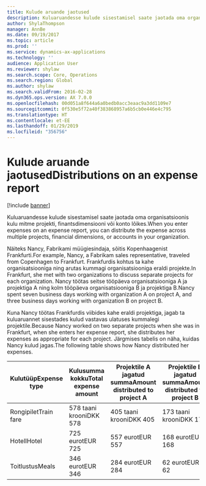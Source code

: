 ```yaml
---
title: Kulude aruande jaotused
description: Kuluaruandesse kulude sisestamisel saate jaotada oma organisatsioonis kulu mitme projekti, juriidilise isiku või konto lõikes.
author: ShylaThompson
manager: AnnBe
ms.date: 09/19/2017
ms.topic: article
ms.prod: ''
ms.service: dynamics-ax-applications
ms.technology: ''
audience: Application User
ms.reviewer: shylaw
ms.search.scope: Core, Operations
ms.search.region: Global
ms.author: shylaw
ms.search.validFrom: 2016-02-28
ms.dyn365.ops.version: AX 7.0.0
ms.openlocfilehash: 00d051a8f644a6a0bedb0acc3eaac9a3dd1109e7
ms.sourcegitcommit: 0f530e5f72a40f383868957a6b5cb0e446e4c795
ms.translationtype: HT
ms.contentlocale: et-EE
ms.lasthandoff: 01/29/2019
ms.locfileid: "356756"
---
```

# <a name="distributions-on-an-expense-report"></a><span data-ttu-id="86f82-103">Kulude aruande jaotused</span><span class="sxs-lookup"><span data-stu-id="86f82-103">Distributions on an expense report</span></span>

[!include [banner](../includes/banner.md)]

<span data-ttu-id="86f82-104"> Kuluaruandesse kulude sisestamisel saate jaotada oma organisatsioonis kulu mitme projekti, finantsdimensiooni või konto lõikes.</span><span class="sxs-lookup"><span data-stu-id="86f82-104">When you enter expenses on an expense report, you can distribute the expense across multiple projects, financial dimensions, or accounts in your organization.</span></span>

<span data-ttu-id="86f82-105">Näiteks Nancy, Fabrikami müügiesindaja, sõitis Kopenhaagenist Frankfurti.</span><span class="sxs-lookup"><span data-stu-id="86f82-105">For example, Nancy, a Fabrikam sales representative, traveled from Copenhagen to Frankfurt.</span></span> <span data-ttu-id="86f82-106">Frankfurdis kohtus ta kahe organisatsiooniga ning arutas kummagi organisatsiooniga eraldi projekte.</span><span class="sxs-lookup"><span data-stu-id="86f82-106">In Frankfurt, she met with two organizations to discuss separate projects for each organization.</span></span> <span data-ttu-id="86f82-107">Nancy töötas seitse tööpäeva organisatsiooniga A ja projektiga A ning kolm tööpäeva organisatsiooniga B ja projektiga B.</span><span class="sxs-lookup"><span data-stu-id="86f82-107">Nancy spent seven business days working with organization A on project A, and three business days working with organization B on project B.</span></span>

<span data-ttu-id="86f82-108">Kuna Nancy töötas Frankfurdis viibides kahe eraldi projektiga, jagab ta kuluaruannet sisestades kulud vastavas ulatuses kummalegi projektile.</span><span class="sxs-lookup"><span data-stu-id="86f82-108">Because Nancy worked on two separate projects when she was in Frankfurt, when she enters her expense report, she distributes her expenses as appropriate for each project.</span></span> <span data-ttu-id="86f82-109">Järgmises tabelis on näha, kuidas Nancy kulud jagas.</span><span class="sxs-lookup"><span data-stu-id="86f82-109">The following table shows how Nancy distributed her expenses.</span></span>


| <span data-ttu-id="86f82-110">Kulutüüp</span><span class="sxs-lookup"><span data-stu-id="86f82-110">Expense type</span></span> | <span data-ttu-id="86f82-111">Kulusumma kokku</span><span class="sxs-lookup"><span data-stu-id="86f82-111">Total expense amount</span></span>|<span data-ttu-id="86f82-112">Projektile A jagatud summa</span><span class="sxs-lookup"><span data-stu-id="86f82-112">Amount distributed to project A</span></span>| <span data-ttu-id="86f82-113">Projektile B jagatud summa</span><span class="sxs-lookup"><span data-stu-id="86f82-113">Amount distributed to project B</span></span> |
|--------------|---------------------|-------------------------------|---------------------------------|
|<span data-ttu-id="86f82-114">Rongipilet</span><span class="sxs-lookup"><span data-stu-id="86f82-114">Train fare</span></span>   |<span data-ttu-id="86f82-115">578 taani krooni</span><span class="sxs-lookup"><span data-stu-id="86f82-115">DKK 578</span></span>              |<span data-ttu-id="86f82-116">405 taani krooni</span><span class="sxs-lookup"><span data-stu-id="86f82-116">DKK 405</span></span>                        |<span data-ttu-id="86f82-117">173 taani krooni</span><span class="sxs-lookup"><span data-stu-id="86f82-117">DKK 173</span></span>                          |
|<span data-ttu-id="86f82-118">Hotell</span><span class="sxs-lookup"><span data-stu-id="86f82-118">Hotel</span></span>         |<span data-ttu-id="86f82-119">725 eurot</span><span class="sxs-lookup"><span data-stu-id="86f82-119">EUR 725</span></span>              |<span data-ttu-id="86f82-120">557 eurot</span><span class="sxs-lookup"><span data-stu-id="86f82-120">EUR 557</span></span>                        |<span data-ttu-id="86f82-121">168 eurot</span><span class="sxs-lookup"><span data-stu-id="86f82-121">EUR 168</span></span>                          |
|<span data-ttu-id="86f82-122">Toitlustus</span><span class="sxs-lookup"><span data-stu-id="86f82-122">Meals</span></span>         |<span data-ttu-id="86f82-123">346 eurot</span><span class="sxs-lookup"><span data-stu-id="86f82-123">EUR 346</span></span>              |<span data-ttu-id="86f82-124">284 eurot</span><span class="sxs-lookup"><span data-stu-id="86f82-124">EUR 284</span></span>                        |<span data-ttu-id="86f82-125">62 eurot</span><span class="sxs-lookup"><span data-stu-id="86f82-125">EUR 62</span></span>                           |

